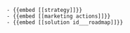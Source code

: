 	- {{embed [[strategy]]}}
	- {{embed [[marketing actions]]}}
	- {{embed [[solution id___roadmap]]}}


